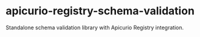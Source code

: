 # apicurio-registry-schema-validation
Standalone schema validation library with Apicurio Registry integration.
